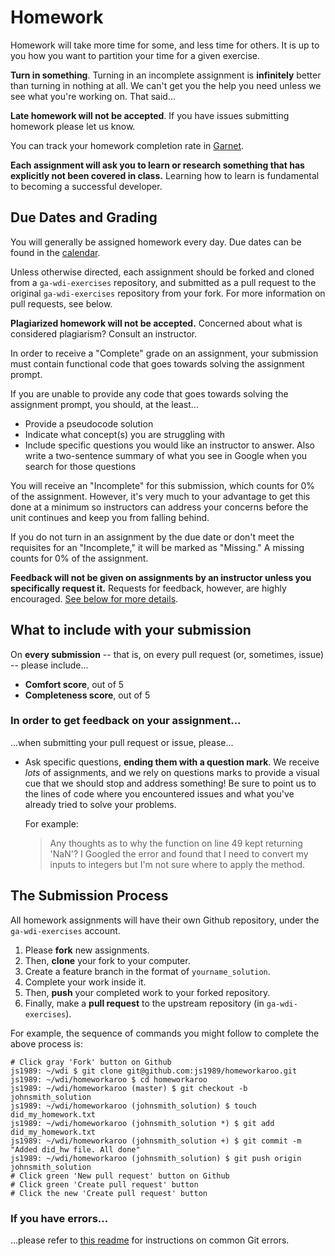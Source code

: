 # Homework

Homework will take more time for some, and less time for others. It is up to you how you want to partition your time for a given exercise.

**Turn in something**. Turning in an incomplete assignment is **infinitely** better than turning in nothing at all. We can't get you the help you need unless we see what you're working on. That said...

**Late homework will not be accepted**. If you have issues submitting homework please let us know.

You can track your homework completion rate in [Garnet](http://garnet.wdidc.org).

**Each assignment will ask you to learn or research something that has explicitly not been covered in class.** Learning how to learn is fundamental to becoming a successful developer.

## Due Dates and Grading

You will generally be assigned homework every day. Due dates can be found in the [calendar](https://github.com/ga-dc/wdi17).

Unless otherwise directed, each assignment should be forked and cloned from a `ga-wdi-exercises` repository, and submitted as a pull request to the original `ga-wdi-exercises` repository from your fork. For more information on pull requests, see below.

**Plagiarized homework will not be accepted.** Concerned about what is considered plagiarism? Consult an instructor.

In order to receive a "Complete" grade on an assignment, your submission must contain functional code that goes towards solving the assignment prompt.

If you are unable to provide any code that goes towards solving the assignment prompt, you should, at the least...

- Provide a pseudocode solution
- Indicate what concept(s) you are struggling with
- Include specific questions you would like an instructor to answer. Also write a two-sentence summary of what you see in Google when you search for those questions

You will receive an "Incomplete" for this submission, which counts for 0% of the assignment. However, it's very much to your advantage to get this done at a minimum so instructors can address your concerns before the unit continues and keep you from falling behind.

If you do not turn in an assignment by the due date or don't meet the requisites for an "Incomplete," it will be marked as "Missing." A missing counts for 0% of the assignment.

**Feedback will not be given on assignments by an instructor unless you specifically request it.** Requests for feedback, however, are highly encouraged. [See below for more details](#in-order-to-get-feedback-on-your-assignment).

## What to include with your submission

On **every submission** -- that is, on every pull request (or, sometimes, issue) -- please include...
- **Comfort score**, out of 5
- **Completeness score**, out of 5

### In order to get feedback on your assignment...

...when submitting your pull request or issue, please...

- Ask specific questions, **ending them with a question mark**. We receive *lots* of assignments, and we rely on questions marks to provide a visual cue that we should stop and address something! Be sure to point us to the lines of code where you encountered issues and what you've already tried to solve your problems.

  For example:

  > Any thoughts as to why the function on line 49 kept returning 'NaN'? I Googled the error and found that I need to convert my inputs to integers but I'm not sure where to apply the method.

## The Submission Process

All homework assignments will have their own Github repository, under the `ga-wdi-exercises` account.

1. Please **fork** new assignments.
2. Then, **clone** your fork to your computer.
3. Create a feature branch in the format of `yourname_solution`.
4. Complete your work inside it.
5. Then, **push** your completed work to your forked repository.
6. Finally, make a **pull request** to the upstream repository (in `ga-wdi-exercises`).

For example, the sequence of commands you might follow to complete the above process is:

```
# Click gray 'Fork' button on Github
js1989: ~/wdi $ git clone git@github.com:js1989/homeworkaroo.git
js1989: ~/wdi/homeworkaroo $ cd homeworkaroo
js1989: ~/wdi/homeworkaroo (master) $ git checkout -b johnsmith_solution
js1989: ~/wdi/homeworkaroo (johnsmith_solution) $ touch did_my_homework.txt
js1989: ~/wdi/homeworkaroo (johnsmith_solution *) $ git add did_my_homework.txt
js1989: ~/wdi/homeworkaroo (johnsmith_solution +) $ git commit -m "Added did_hw file. All done"
js1989: ~/wdi/homeworkaroo (johnsmith_solution) $ git push origin johnsmith_solution
# Click green 'New pull request' button on Github
# Click green 'Create pull request' button
# Click the new 'Create pull request' button
```

### If you have errors...

...please refer to [this readme](https://github.com/ga-wdi-lessons/git-review) for instructions on common Git errors.
